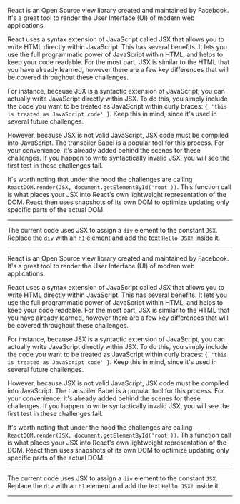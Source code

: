 <div class="challenge-instructions react"><div><section id="description">
<p>React is an Open Source view library created and maintained by Facebook. It's a great tool to render the User Interface (UI) of modern web applications.</p>
<p>React uses a syntax extension of JavaScript called JSX that allows you to write HTML directly within JavaScript. This has several benefits. It lets you use the full programmatic power of JavaScript within HTML, and helps to keep your code readable. For the most part, JSX is similar to the HTML that you have already learned, however there are a few key differences that will be covered throughout these challenges.</p>
<p>For instance, because JSX is a syntactic extension of JavaScript, you can actually write JavaScript directly within JSX. To do this, you simply include the code you want to be treated as JavaScript within curly braces: <code>{ 'this is treated as JavaScript code' }</code>. Keep this in mind, since it's used in several future challenges.</p>
<p>However, because JSX is not valid JavaScript, JSX code must be compiled into JavaScript. The transpiler Babel is a popular tool for this process. For your convenience, it's already added behind the scenes for these challenges. If you happen to write syntactically invalid JSX, you will see the first test in these challenges fail.</p>
<p>It's worth noting that under the hood the challenges are calling <code>ReactDOM.render(JSX, document.getElementById('root'))</code>. This function call is what places your JSX into React's own lightweight representation of the DOM. React then uses snapshots of its own DOM to optimize updating only specific parts of the actual DOM.</p>
</section></div><hr/><div><section id="instructions">
<p>The current code uses JSX to assign a <code>div</code> element to the constant <code>JSX</code>. Replace the <code>div</code> with an <code>h1</code> element and add the text <code>Hello JSX!</code> inside it.</p>
</section></div><hr/></div><div class="challenge-instructions react"><div><section id="description">
<p>React is an Open Source view library created and maintained by Facebook. It's a great tool to render the User Interface (UI) of modern web applications.</p>
<p>React uses a syntax extension of JavaScript called JSX that allows you to write HTML directly within JavaScript. This has several benefits. It lets you use the full programmatic power of JavaScript within HTML, and helps to keep your code readable. For the most part, JSX is similar to the HTML that you have already learned, however there are a few key differences that will be covered throughout these challenges.</p>
<p>For instance, because JSX is a syntactic extension of JavaScript, you can actually write JavaScript directly within JSX. To do this, you simply include the code you want to be treated as JavaScript within curly braces: <code>{ 'this is treated as JavaScript code' }</code>. Keep this in mind, since it's used in several future challenges.</p>
<p>However, because JSX is not valid JavaScript, JSX code must be compiled into JavaScript. The transpiler Babel is a popular tool for this process. For your convenience, it's already added behind the scenes for these challenges. If you happen to write syntactically invalid JSX, you will see the first test in these challenges fail.</p>
<p>It's worth noting that under the hood the challenges are calling <code>ReactDOM.render(JSX, document.getElementById('root'))</code>. This function call is what places your JSX into React's own lightweight representation of the DOM. React then uses snapshots of its own DOM to optimize updating only specific parts of the actual DOM.</p>
</section></div><hr/><div><section id="instructions">
<p>The current code uses JSX to assign a <code>div</code> element to the constant <code>JSX</code>. Replace the <code>div</code> with an <code>h1</code> element and add the text <code>Hello JSX!</code> inside it.</p>
</section></div><hr/></div>